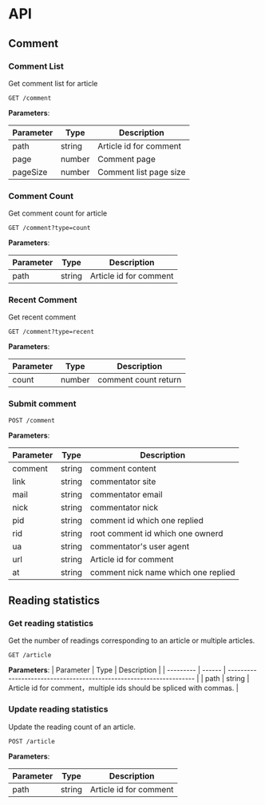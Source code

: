 # API

## Comment

### Comment List

Get comment list for article

```http
GET /comment
```

**Parameters**:

| Parameter | Type   | Description            |
| --------- | ------ | ---------------------- |
| path      | string | Article id for comment |
| page      | number | Comment page           |
| pageSize  | number | Comment list page size |

### Comment Count

Get comment count for article

```http
GET /comment?type=count
```

**Parameters**:

| Parameter | Type   | Description            |
| --------- | ------ | ---------------------- |
| path      | string | Article id for comment |

### Recent Comment

Get recent comment

```http
GET /comment?type=recent
```

**Parameters**:

| Parameter | Type   | Description          |
| --------- | ------ | -------------------- |
| count     | number | comment count return |

### Submit comment

```http
POST /comment
```

**Parameters**:

| Parameter | Type   | Description                         |
| --------- | ------ | ----------------------------------- |
| comment   | string | comment content                     |
| link      | string | commentator site                    |
| mail      | string | commentator email                   |
| nick      | string | commentator nick                    |
| pid       | string | comment id which one replied        |
| rid       | string | root comment id which one ownerd    |
| ua        | string | commentator's user agent            |
| url       | string | Article id for comment              |
| at        | string | comment nick name which one replied |


## Reading statistics 
### Get reading statistics

Get the number of readings corresponding to an article or multiple articles.

```http
GET /article
```

**Parameters**:
| Parameter | Type   | Description                                                         |
| --------- | ------ | ------------------------------------------------------------------- |
| path      | string | Article id for comment，multiple ids should be spliced with commas. |

### Update reading statistics

Update the reading count of an article.


```http
POST /article
```

**Parameters**:

| Parameter | Type   | Description            |
| --------- | ------ | ---------------------- |
| path      | string | Article id for comment |